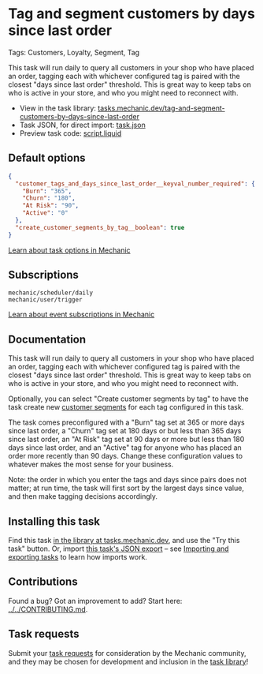 # Tag and segment customers by days since last order

Tags: Customers, Loyalty, Segment, Tag

This task will run daily to query all customers in your shop who have placed an order, tagging each with whichever configured tag is paired with the closest "days since last order" threshold. This is great way to keep tabs on who is active in your store, and who you might need to reconnect with.

* View in the task library: [tasks.mechanic.dev/tag-and-segment-customers-by-days-since-last-order](https://tasks.mechanic.dev/tag-and-segment-customers-by-days-since-last-order)
* Task JSON, for direct import: [task.json](../../tasks/tag-and-segment-customers-by-days-since-last-order.json)
* Preview task code: [script.liquid](./script.liquid)

## Default options

```json
{
  "customer_tags_and_days_since_last_order__keyval_number_required": {
    "Burn": "365",
    "Churn": "180",
    "At Risk": "90",
    "Active": "0"
  },
  "create_customer_segments_by_tag__boolean": true
}
```

[Learn about task options in Mechanic](https://learn.mechanic.dev/core/tasks/options)

## Subscriptions

```liquid
mechanic/scheduler/daily
mechanic/user/trigger
```

[Learn about event subscriptions in Mechanic](https://learn.mechanic.dev/core/tasks/subscriptions)

## Documentation

This task will run daily to query all customers in your shop who have placed an order, tagging each with whichever configured tag is paired with the closest "days since last order" threshold. This is great way to keep tabs on who is active in your store, and who you might need to reconnect with.

Optionally, you can select "Create customer segments by tag" to have the task create new [customer segments](https://help.shopify.com/en/manual/customers/customer-segmentation/customer-segments) for each tag configured in this task.

The task comes preconfigured with a "Burn" tag set at 365 or more days since last order, a "Churn" tag set at 180 days or but less than 365 days since last order, an  "At Risk" tag set at 90 days or more but less than 180 days since last order, and an "Active" tag for anyone who has placed an order more recently than 90 days. Change these configuration values to whatever makes the most sense for your business.

Note: the order in which you enter the tags and days since pairs does not matter; at run time, the task will first sort by the largest days since value, and then make tagging decisions accordingly.

## Installing this task

Find this task [in the library at tasks.mechanic.dev](https://tasks.mechanic.dev/tag-and-segment-customers-by-days-since-last-order), and use the "Try this task" button. Or, import [this task's JSON export](../../tasks/tag-and-segment-customers-by-days-since-last-order.json) – see [Importing and exporting tasks](https://learn.mechanic.dev/core/tasks/import-and-export) to learn how imports work.

## Contributions

Found a bug? Got an improvement to add? Start here: [../../CONTRIBUTING.md](../../CONTRIBUTING.md).

## Task requests

Submit your [task requests](https://mechanic.canny.io/task-requests) for consideration by the Mechanic community, and they may be chosen for development and inclusion in the [task library](https://tasks.mechanic.dev/)!

